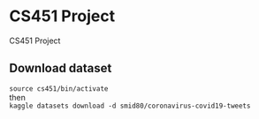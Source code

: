 # CS451 Project

CS451 Project

## Download dataset

`source cs451/bin/activate`  
then  
`kaggle datasets download -d smid80/coronavirus-covid19-tweets`  
